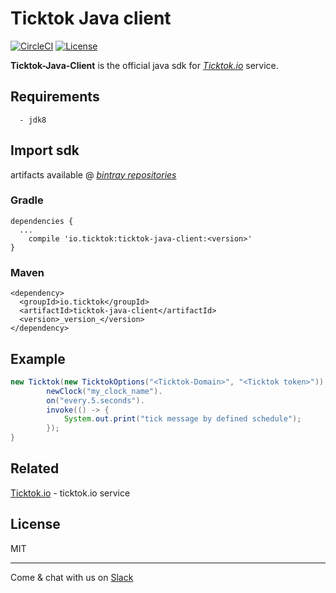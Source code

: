 # Ticktok Java client
[![CircleCI](https://circleci.com/gh/ticktok-io/ticktok-java-client.svg?style=svg)](https://circleci.com/gh/ticktok-io/ticktok-java-client)
[![License](http://img.shields.io/:license-mit-blue.svg)](http://doge.mit-license.org)

**Ticktok-Java-Client** is the official java sdk for *[Ticktok.io](https://ticktok.io/)* service.

## Requirements
```
  - jdk8
```

## Import sdk
artifacts available @ [*bintray repositories*](https://bintray.com/ticktok-io/maven/ticktok-java-client)

### Gradle
```
dependencies {
  ...
    compile 'io.ticktok:ticktok-java-client:<version>'
}

```

### Maven
```
<dependency>
  <groupId>io.ticktok</groupId>
  <artifactId>ticktok-java-client</artifactId>
  <version>_version_</version>
</dependency>
```

## Example
```java
new Ticktok(new TicktokOptions("<Ticktok-Domain>", "<Ticktok token>")).
        newClock("my_clock_name").
        on("every.5.seconds").
        invoke(() -> {
            System.out.print("tick message by defined schedule");
        });
}
```

## Related
[Ticktok.io](https://github.com/ticktok-io/ticktok.io) - ticktok.io service

## License
MIT

-----

Come & chat with us on [Slack](https://ticktokio.slack.com/messages/CF0DYKN0Y/details/)
